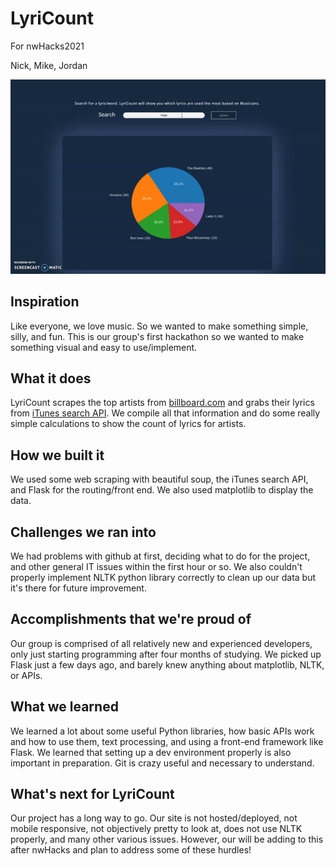# LyriCount
For nwHacks2021

Nick, Mike, Jordan

![LyriCount Demo](demo/demo.gif)

## Inspiration
Like everyone, we love music. So we wanted to make something simple, silly, and fun. This is our group's first hackathon so we wanted to make something visual and easy to use/implement.


## What it does
LyriCount scrapes the top artists from [billboard.com](https://www.billboard.com/charts/artist-100) and grabs their lyrics from [iTunes search API](https://affiliate.itunes.apple.com/resources/documentation/itunes-store-web-service-search-api/). We compile all that information and do some really simple calculations to show the count of lyrics for artists.

## How we built it
We used some web scraping with beautiful soup, the iTunes search API, and Flask for the routing/front end. We also used matplotlib to display the data.


## Challenges we ran into
We had problems with github at first, deciding what to do for the project, and other general IT issues within the first hour or so. We also couldn't properly implement NLTK python library correctly to clean up our data but it's there for future improvement.

## Accomplishments that we're proud of
Our group is comprised of all relatively new and experienced developers, only just starting programming after four months of studying. We picked up Flask just a few days ago, and barely knew anything about matplotlib, NLTK, or APIs.

## What we learned
We learned a lot about some useful Python libraries, how basic APIs work and how to use them, text processing, and using a front-end framework like Flask. We learned that setting up a dev environment properly is also important in preparation. Git is crazy useful and necessary to understand.

## What's next for LyriCount
Our project has a long way to go. Our site is not hosted/deployed, not mobile responsive, not objectively pretty to look at, does not use NLTK properly, and many other various issues. However, our will be adding to this after nwHacks and plan to address some of these hurdles!